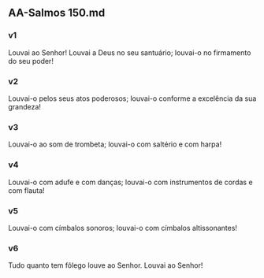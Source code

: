 ## AA-Salmos 150.md
### v1
 Louvai ao Senhor! Louvai a Deus no seu santuário; louvai-o no firmamento do seu poder!
### v2
 Louvai-o pelos seus atos poderosos; louvai-o conforme a excelência da sua grandeza!
### v3
 Louvai-o ao som de trombeta; louvai-o com saltério e com harpa!
### v4
 Louvai-o com adufe e com danças; louvai-o com instrumentos de cordas e com flauta!
### v5
 Louvai-o com címbalos sonoros; louvai-o com címbalos altissonantes!
### v6
 Tudo quanto tem fôlego louve ao Senhor. Louvai ao Senhor!

